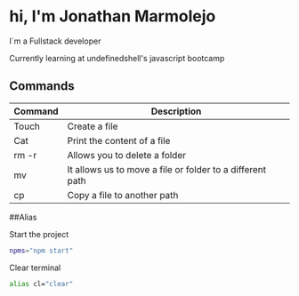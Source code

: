 # hi, I'm Jonathan Marmolejo

I´m a Fullstack developer

Currently learning at undefinedshell's javascript bootcamp

## Commands 

| Command | Description |
| ------ | ------ |
| Touch | Create a file |
| Cat | Print the content of a file |
| rm -r | Allows you to delete a folder |
| mv | It allows us to move a file or folder to a different path |
| cp | Copy a file to another path  |

##Alias

Start the project
```sh
npms="npm start"
```


Clear terminal 
```sh
alias cl="clear"
```
